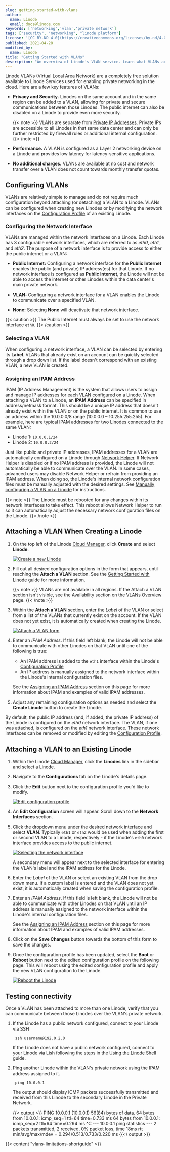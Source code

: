 ```yaml
---
slug: getting-started-with-vlans
author:
  name: Linode
  email: docs@linode.com
keywords: ['networking','vlan','private network']
tags: ["security", "networking", "linode platform"]
license: '[CC BY-ND 4.0](https://creativecommons.org/licenses/by-nd/4.0)'
published: 2021-04-28
modified_by:
  name: Linode
title: "Getting Started with VLANs"
description: "An overview of Linode's VLAN service. Learn what VLANs are, how they work, how they're configured, and why you'd use one."
---
```


Linode VLANs (Virtual Local Area Network) are a completely free solution available to Linode Services used for enabling private networking in the cloud. Here are a few key features of VLANs:

- **Privacy and Security.** Linodes on the same account and in the same region can be added to a VLAN, allowing for private and secure communications between those Linodes. The public internet can also be disabled on a Linode to provide even more security.

    {{< note >}}
VLANs are separate from [Private IP Addresses](https://www.linode.com/docs/guides/remote-access/#adding-private-ip-addresses). Private IPs are accessible to all Linodes in that same data center and can only be further restricted by firewall rules or additional internal configuration.
{{< /note >}}

- **Performance.** A VLAN is configured as a Layer 2 networking device on a Linode and provides low latency for latency-sensitive applications.

- **No additional charges.** VLANs are available at no cost and network transfer over a VLAN does not count towards monthly transfer quotas.

## Configuring VLANs

VLANs are relatively simple to manage and do not require much configuration beyond attaching (or detaching) a VLAN to a Linode. VLANs can be configured when creating new Linodes or by modifying the network interfaces on the [Configuration Profile](/docs/guides/linode-configuration-profiles/) of an existing Linode.

### Configuring the Network Interface

VLANs are managed within the network interfaces on a Linode. Each Linode has 3 configurable network interfaces, which are referred to as *eth0*, *eth1*, and *eth2*. The purpose of a network interface is to provide access to either the public internet or a VLAN:

- **Public Internet:** Configuring a network interface for the **Public Internet** enables the public (and private) IP address(es) for that Linode. If no network interface is configured as **Public Internet**, the Linode will not be able to access the internet or other Linodes within the data center's main private network.

- **VLAN:** Configuring a network interface for a VLAN enables the Linode to communicate over a specified VLAN.

- **None:** Selecting **None** will deactivate that network interface.

{{< caution >}}
The Public Internet must always be set to use the network interface `eth0`.
{{< /caution >}}

### Selecting a VLAN

When configuring a network interface, a VLAN can be selected by entering its **Label**. VLANs that already exist on an account can be quickly selected through a drop down list. If the label doesn't correspond with an existing VLAN, a new VLAN is created.

### Assigning an IPAM Address

IPAM (IP Address Management) is the system that allows users to assign and manage IP addresses for each VLAN configured on a Linode. When attaching a VLAN to a Linode, an **IPAM Address** can be specified in address/netmask format. This should be a unique IP address that doesn't already exist within the VLAN or on the public internet. It is common to use an address within the 10.0.0.0/8 range (10.0.0.0 – 10.255.255.255). For example, here are typical IPAM addresses for two Linodes connected to the same VLAN:

- Linode 1: `10.0.0.1/24`
- Linode 2: `10.0.0.2/24`

Just like public and private IP addresses, IPAM addresses for a VLAN are automatically configured on a Linode through [Network Helper](https://www.linode.com/docs/guides/network-helper/). If Network Helper is disabled or if no IPAM address is provided, the Linode will not automatically be able to communicate over the VLAN. In some cases, advanced users may disable Network Helper or refrain from providing an IPAM address. When doing so, the Linode's internal network configuration files must be manually adjusted with the desired settings. See [Manually configuring a VLAN on a Linode](/docs/products/networking/vlans/guides/manually-configuring-a-vlan/) for instructions.

{{< note >}}
The Linode must be rebooted for any changes within its network interfaces to take effect. This reboot allows Network Helper to run so it can automatically adjust the necessary network configuration files on the Linode.
{{< /note >}}

## Attaching a VLAN When Creating a Linode

1. On the top left of the Linode [Cloud Manager](https://cloud.linode.com/dashboard), click **Create** and select **Linode**.

    [![Create a new Linode](create-new-linode.png "Create a new Linode")](create-new-linode.png)

1. Fill out all desired configuration options in the form that appears, until reaching the **Attach a VLAN** section. See the [Getting Started with Linode](/docs/guides/getting-started/) guide for more information.

    {{< note >}}
VLANs are not available in all regions. If the Attach a VLAN section isn't visible, see the Availability section on the [VLANs Overview](/docs/products/networking/vlans/) page.
{{< /note >}}

1. Within the **Attach a VLAN** section, enter the *Label* of the VLAN or select from a list of the VLANs that currently exist on the account. If the VLAN does not yet exist, it is automatically created when creating the Linode.

    [![Attach a VLAN form](vlan-new-linode.png "Attach a VLAN form")](vlan-new-linode.png)

1. Enter an *IPAM Address*. If this field left blank, the Linode will not be able to communicate with other Linodes on that VLAN until one of the following is true:

    - An IPAM address is added to the `eth1` interface within the Linode's [Configuration Profile](/docs/guides/linode-configuration-profiles/)
    - An IP address is manually assigned to the network interface within the Linode's internal configuration files.

    See the [Assigning an IPAM Address](#assigning-an-ipam-address) section on this page for more information about IPAM and examples of valid IPAM addresses.

1. Adjust any remaining configuration options as needed and select the **Create Linode** button to create the Linode.

By default, the public IP address (and, if added, the private IP address) of the Linode is configured on the *eth0* network interface. The VLAN, if one was attached, is configured on the *eth1* network interface. These network interfaces can be removed or modified by editing the [Configuration Profile](/docs/guides/linode-configuration-profiles/#editing-a-configuration-profile).

## Attaching a VLAN to an Existing Linode

1. Within the Linode [Cloud Manager](https://www.cloud.linode.com), click the **Linodes** link in the sidebar and select a Linode.

1. Navigate to the **Configurations** tab on the Linode's details page.

1. Click the **Edit** button next to the configuration profile you'd like to modify.

    [![Edit configuration profile](edit-button-for-configuration-profile.png "Edit configuration profile")](edit-button-for-configuration-profile.png)

1. An **Edit Configuration** screen will appear. Scroll down to the **Network Interfaces** section.

1. Click the dropdown menu under the desired network interface and select **VLAN**. Typically `eth1` or `eth2` would be used when adding the first or second VLAN to a Linode, respectively - if the Linode's `eth0` network interface provides access to the public internet.

    [![Selecting the network interface](network-interface-purpose.png "Selecting the network interface")](network-interface-purpose.png)

    A secondary menu will appear next to the selected interface for entering the VLAN's label and the IPAM address for the Linode.

1. Enter the *Label* of the VLAN or select an existing VLAN from the drop down menu. If a custom label is entered and the VLAN does not yet exist, it is automatically created when saving the configuration profile.

1. Enter an *IPAM Address*. If this field is left blank, the Linode will not be able to communicate with other Linodes on that VLAN until an IP address is manually assigned to the network interface within the Linode's internal configuration files.

    See the [Assigning an IPAM Address](#assigning-an-ipam-address) section on this page for more information about IPAM and examples of valid IPAM addresses.

1. Click on the **Save Changes** button towards the bottom of this form to save the changes.

1. Once the configuration profile has been updated, select the **Boot** or **Reboot** button next to the edited configuration profile on the following page. This will reboot using the edited configuration profile and apply the new VLAN configuration to the Linode.

    [![Reboot the Linode](reboot-linode.png "Reboot the Linode")](reboot-linode.png)

## Testing connectivity

Once a VLAN has been attached to more than one Linode, verify that you can communicate between those Linodes over the VLAN's private network.

1. If the Linode has a public network configured, connect to your Linode via SSH

        ssh username@192.0.2.0

    If the Linode does not have a public network configured, connect to your Linode via Lish following the steps in the [Using the Linode Shell](/docs/platform/manager/using-the-linode-shell-lish/#use-a-terminal-application) guide.

1. Ping another Linode within the VLAN's private network using the IPAM address assigned to it.

        ping 10.0.0.1

    The output should display ICMP packets successfully transmitted and received from this Linode to the secondary Linode in the Private Network.

    {{< output >}}
PING 10.0.0.1 (10.0.0.1) 56(84) bytes of data.
64 bytes from 10.0.0.1: icmp_seq=1 ttl=64 time=0.733 ms
64 bytes from 10.0.0.1: icmp_seq=2 ttl=64 time=0.294 ms
^C
--- 10.0.0.1 ping statistics ---
2 packets transmitted, 2 received, 0% packet loss, time 18ms
rtt min/avg/max/mdev = 0.294/0.513/0.733/0.220 ms
    {{</ output >}}


{{< content "vlans-limitations-shortguide" >}}